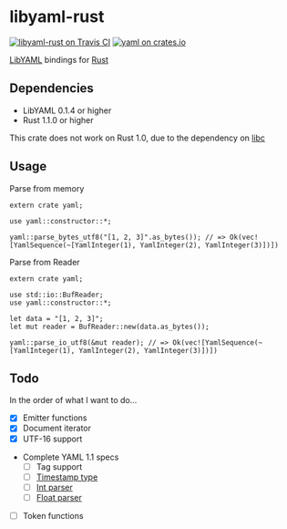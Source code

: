 libyaml-rust
============

[![libyaml-rust on Travis CI][travis-image]][travis]
[![yaml on crates.io][crates-image]][crate]

[travis-image]: https://travis-ci.org/kimhyunkang/libyaml-rust.svg?branch=master
[travis]: https://travis-ci.org/kimhyunkang/libyaml-rust
[crates-image]: http://meritbadge.herokuapp.com/yaml
[crate]: https://crates.io/crates/yaml

[LibYAML][libyaml-home] bindings for [Rust][rust-home]

[libyaml-home]: http://pyyaml.org/wiki/LibYAML
[rust-home]: http://www.rust-lang.org/

Dependencies
------------

* LibYAML 0.1.4 or higher
* Rust 1.1.0 or higher

This crate does not work on Rust 1.0, due to the dependency on [libc](https://github.com/rust-lang/libc)

Usage
-----

Parse from memory

~~~~ {.rust}
extern crate yaml;

use yaml::constructor::*;

yaml::parse_bytes_utf8("[1, 2, 3]".as_bytes()); // => Ok(vec![YamlSequence(~[YamlInteger(1), YamlInteger(2), YamlInteger(3)])])
~~~~

Parse from Reader

~~~~ {.rust}
extern crate yaml;

use std::io::BufReader;
use yaml::constructor::*;

let data = "[1, 2, 3]";
let mut reader = BufReader::new(data.as_bytes());

yaml::parse_io_utf8(&mut reader); // => Ok(vec![YamlSequence(~[YamlInteger(1), YamlInteger(2), YamlInteger(3)])])
~~~~

Todo
----

In the order of what I want to do...

- [x] Emitter functions
- [x] Document iterator
- [x] UTF-16 support
- Complete YAML 1.1 specs
  - [ ] Tag support
  - [ ] [Timestamp type](http://yaml.org/type/timestamp.html)
  - [ ] [Int parser](http://yaml.org/type/int.html)
  - [ ] [Float parser](http://yaml.org/type/float.html)
- [ ] Token functions
